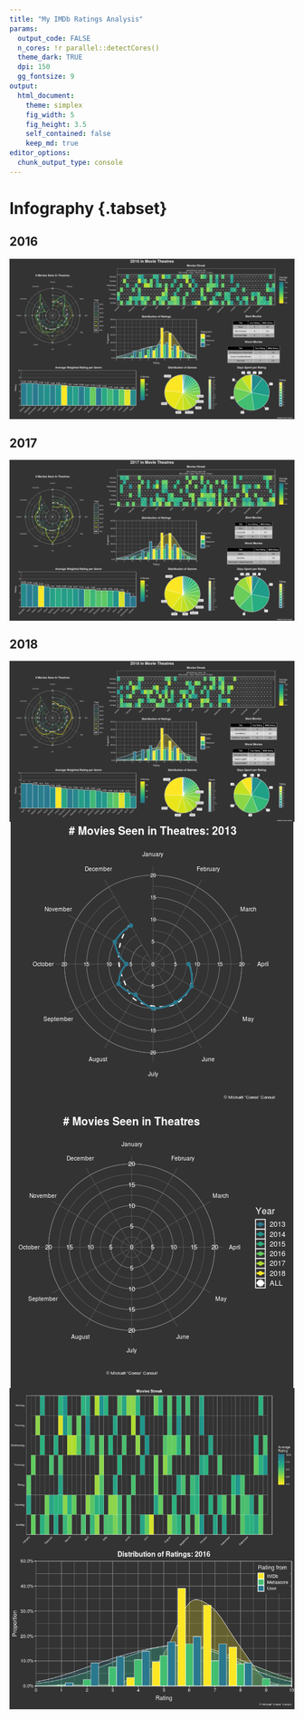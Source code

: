 ```yaml
---
title: "My IMDb Ratings Analysis"
params:
  output_code: FALSE
  n_cores: !r parallel::detectCores()
  theme_dark: TRUE
  dpi: 150
  gg_fontsize: 9
output:
  html_document:
    theme: simplex
    fig_width: 5
    fig_height: 3.5
    self_contained: false
    keep_md: true
editor_options: 
  chunk_output_type: console
---
```








# Infography {.tabset}

## 2016   



<img src="./images/ggplot_time-1.png" style="display: block; margin: auto;" />

## 2017   



<img src="./images/ggplot_time-2.png" style="display: block; margin: auto;" />

## 2018   

<img src="./images/ggplot_time-3.png" style="display: block; margin: auto;" />

<img src="./images/gif_circular-1.gif" style="display: block; margin: auto;" />

<img src="./images/gif_radar-1.gif" style="display: block; margin: auto;" />

<img src="./images/gif_streak-1.gif" style="display: block; margin: auto;" />

<img src="./images/gif_distribution-1.gif" style="display: block; margin: auto;" />

